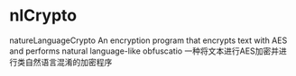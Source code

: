 # nlCrypto
natureLanguageCrypto
An encryption program that encrypts text with AES and performs natural language-like obfuscatio
一种将文本进行AES加密并进行类自然语言混淆的加密程序